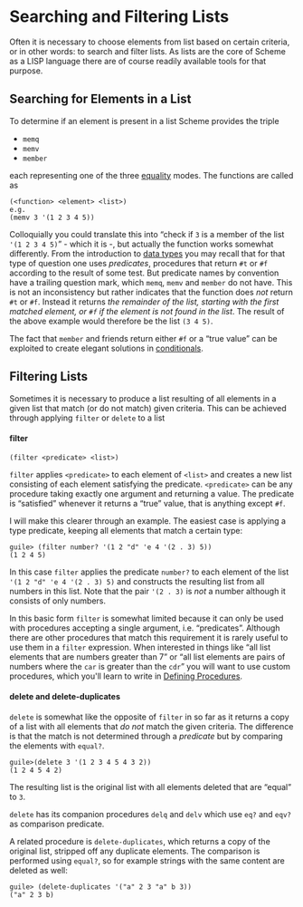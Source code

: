 # Searching and Filtering Lists

Often it is necessary to choose elements from list based on certain criteria, or
in other words: to search and filter lists.  As lists are the core of Scheme as
a LISP language there are of course readily available tools for that purpose.

## Searching for Elements in a List

To determine if an element is present in a list Scheme provides the triple

* `memq`
* `memv`
* `member`

each representing one of the three [equality](../equality.html) modes.  The functions are called as

```
(<function> <element> <list>)
e.g.
(memv 3 '(1 2 3 4 5))
```

Colloquially you could translate this into “check if `3` is a member of the list
`'(1 2 3 4 5)`” - which it is -, but actually the function works somewhat
differently.  From the introduction to [data types](../data-types.index.html)
you may recall that for that type of question one uses *predicates*, procedures
that return `#t` or `#f` according to the result of some test. But predicate
names by convention have a trailing question mark, which `memq`, `memv` and
`member` do not have. This is not an inconsistency but rather indicates that the
function does *not* return `#t` or `#f`. Instead it returns *the remainder of
the list, starting with the first matched element, or `#f` if the element is not
found in the list*.  The result of the above example would therefore be the list
`(3 4 5)`.

The fact that `member` and friends return either `#f` or a “true value” can be
exploited to create elegant solutions in
[conditionals](../conditionals/index.html).

## Filtering Lists

Sometimes it is necessary to produce a list resulting of all elements in a given
list that match (or do not match) given criteria. This can be achieved through
applying `filter` or `delete` to a list

#### filter

```
(filter <predicate> <list>)
```

`filter` applies `<predicate>` to each element of `<list>` and creates a new
list consisting of each element satisfying the predicate.  `<predicate>` can be
any procedure taking exactly one argument and returning a value. The predicate
is “satisfied” whenever it returns a “true” value, that is anything except `#f`.

I will make this clearer through an example.  The easiest case is applying a
type predicate, keeping all elements that match a certain type:

```
guile> (filter number? '(1 2 "d" 'e 4 '(2 . 3) 5))
(1 2 4 5)
```

In this case `filter` applies the predicate `number?` to each element of the
list `'(1 2 "d" 'e 4 '(2 . 3) 5)` and constructs the resulting list from all
numbers in this list.  Note that the pair `'(2 . 3)` is *not* a number although
it consists of only numbers.

In this basic form `filter` is somewhat limited because it can only be used with
procedures accepting a single argument, i.e. “predicates”.  Although there are
other procedures that match this requirement it is rarely useful to use them in
a `filter` expression.  When interested in things like “all list elements that
are numbers greater than 7” or “all list elements are pairs of numbers where the
`car` is greater than the `cdr`” you will want to use custom procedures, which
you'll learn to write in [Defining Procedures](../scheme/procedures/index.html).

#### delete and delete-duplicates

`delete` is somewhat like the opposite of `filter` in so far as it returns a
copy of a list with all elements that *do not* match the given criteria. The
difference is that the match is not determined through a *predicate* but by
comparing the elements with `equal?`.

```
guile>(delete 3 '(1 2 3 4 5 4 3 2))
(1 2 4 5 4 2)
```

The resulting list is the original list with all elements deleted that are
“equal” to `3`.

`delete` has its companion procedures `delq` and `delv` which use `eq?` and
`eqv?` as comparison predicate.

A related procedure is `delete-duplicates`, which returns a copy of the original
list, stripped off any duplicate elements.  The comparison is performed using
`equal?`, so for example strings with the same content are deleted as well:

```
guile> (delete-duplicates '("a" 2 3 "a" b 3))
("a" 2 3 b)
```

